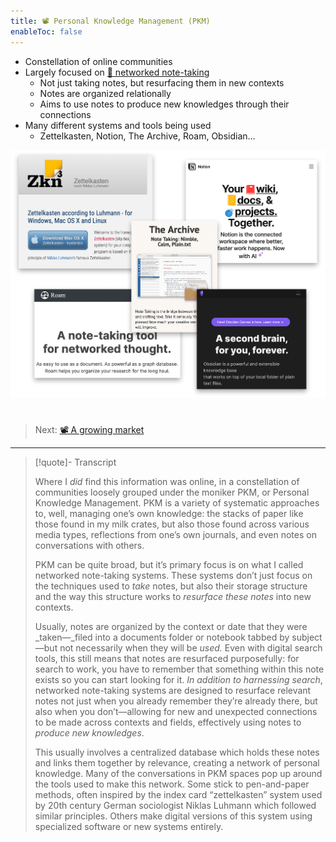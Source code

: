 ```yaml
---
title: 📽️ Personal Knowledge Management (PKM)
enableToc: false
---
```


* Constellation of online communities
* Largely focused on [📖 networked note-taking](pa5%20Notes%20as%20structures%20of%20knowledge.md)
  * Not just taking notes, but resurfacing them in new contexts
  * Notes are organized relationally
  * Aims to use notes to produce new knowledges through their connections
* Many different systems and tools being used
  * Zettelkasten, Notion, The Archive, Roam, Obsidian…

![Five examples of networked note-taking software, include Zettelkasten, Notion, The Archive, Obsidian, and Roam.](NoteTakingSoftware.png)

# 

 > 
 > Next: [📽️ A growing market](pr5%20A%20growing%20market.md)

---

 > 
 > \[!quote\]- Transcript
 > 
 > Where I *did* find this information was online, in a constellation of communities loosely grouped under the moniker PKM, or Personal Knowledge Management. PKM is a variety of systematic approaches to, well, managing one’s own knowledge: the stacks of paper like those found in my milk crates, but also those found across various media types, reflections from one’s own journals, and even notes on conversations with others.
 > 
 > PKM can be quite broad, but it’s primary focus is on what I called networked note-taking systems. These systems don’t just focus on the techniques used to *take* notes, but also their storage structure and the way this structure works to *resurface these notes* into new contexts.
 > 
 > Usually, notes are organized by the context or date that they were \_taken—\_filed into a documents folder or notebook tabbed by subject—but not necessarily when they will be *used.* Even with digital search tools, this still means that notes are resurfaced purposefully: for search to work, you have to remember that something within this note exists so you can start looking for it. *In addition to harnessing search*, networked note-taking systems are designed to resurface relevant notes not just when you already remember they’re already there, but also when you don’t—allowing for new and unexpected connections to be made across contexts and fields, effectively using notes to *produce new knowledges*.
 > 
 > This usually involves a centralized database which holds these notes and links them together by relevance, creating a network of personal knowledge. Many of the conversations in PKM spaces pop up around the tools used to make this network. Some stick to pen-and-paper methods, often inspired by the index card “zettelkasten” system used by 20th century German sociologist Niklas Luhmann which followed similar principles. Others make digital versions of this system using specialized software or new systems entirely.
